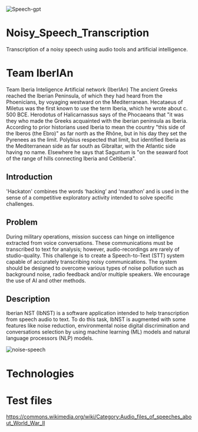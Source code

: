 ![Speech-gpt](https://github.com/minitecnia/Noisy_Speech_Transcription/assets/50556907/959bb27e-004f-4c66-a004-2cca3795ae8f)

# Noisy_Speech_Transcription
Transcription of a noisy speech using audio tools and artificial intelligence.
# Team IberIAn
Team Iberia Inteligence Artificial network (IberIAn)
The ancient Greeks reached the Iberian Peninsula, of which they had heard from the Phoenicians, by voyaging westward on the Mediterranean. Hecataeus of Miletus was the first known to use the term Iberia, which he wrote about c. 500 BCE. Herodotus of Halicarnassus says of the Phocaeans that "it was they who made the Greeks acquainted with the iberian peninsula as Iberia. According to prior historians used Iberia to mean the country "this side of the Iberos (the Ebro)" as far north as the Rhône, but in his day they set the Pyrenees as the limit. Polybius respected that limit, but identified Iberia as the Mediterranean side as far south as Gibraltar, with the Atlantic side having no name. Elsewhere he says that Saguntum is "on the seaward foot of the range of hills connecting Iberia and Celtiberia".
## Introduction
'Hackaton' combines the words ‘hacking’ and ‘marathon’ and is used in the sense of a competitive exploratory activity intended to solve specific challenges.
## Problem
During military operations, mission success can hinge on intelligence extracted from voice conversations. These communications must be transcribed to text for analysis; however, audio-recordings are rarely of studio-quality. This challenge is to create a Speech-to-Text (STT) system capable of accurately transcribing noisy communications. The system should be designed to overcome various types of noise pollution such as background noise, radio feedback and/or multiple speakers. We encourage the use of AI and other methods.
## Description
Iberian NST (IbNST) is a software application intended to help transcription from speech audio to text. To do this task, IbNST is augmented with some features like noise reduction, environmental noise digital discrimination and conversations selection by using machine learning (ML) models and natural language processors (NLP) models.

![noise-speech](https://github.com/minitecnia/Noisy_Speech_Transcription/assets/50556907/dea9e1c3-ae51-47b2-842e-e828de140139)

# Technologies

# Test files
https://commons.wikimedia.org/wiki/Category:Audio_files_of_speeches_about_World_War_II

